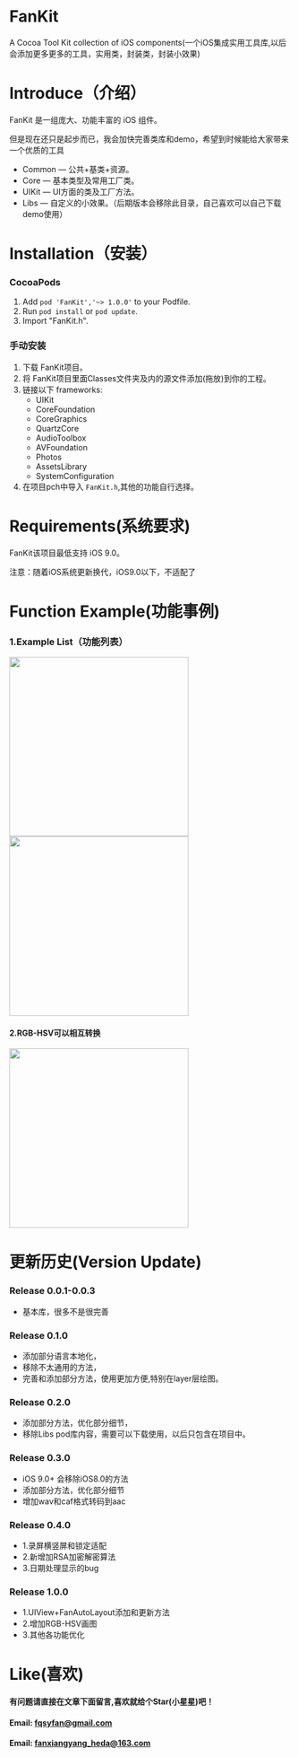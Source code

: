 # FanKit
A Cocoa Tool Kit collection of iOS components(一个iOS集成实用工具库,以后会添加更多更多的工具，实用类，封装类，封装小效果)


Introduce（介绍）
==============

FanKit 是一组庞大、功能丰富的 iOS 组件。

但是现在还只是起步而已，我会加快完善类库和demo，希望到时候能给大家带来一个优质的工具
* Common 			— 公共+基类+资源。
* Core 			— 基本类型及常用工厂类。
* UIKit		 	— UI方面的类及工厂方法。
* Libs		 	— 自定义的小效果。（后期版本会移除此目录，自己喜欢可以自己下载demo使用）

Installation（安装）
==============
### CocoaPods

1. Add `pod 'FanKit','~> 1.0.0'` to your Podfile.
2. Run `pod install` or `pod update`.
3. Import "FanKit.h".

### 手动安装

1. 下载 FanKit项目。
2. 将 FanKit项目里面Classes文件夹及内的源文件添加(拖放)到你的工程。
3. 链接以下 frameworks:
   * UIKit
   * CoreFoundation
   * CoreGraphics
   * QuartzCore
   * AudioToolbox
   * AVFoundation
   * Photos
   * AssetsLibrary
   * SystemConfiguration
4. 在项目pch中导入 `FanKit.h`,其他的功能自行选择。

Requirements(系统要求)
==============
FanKit该项目最低支持 iOS 9.0。

注意：随着iOS系统更新换代，iOS9.0以下，不适配了


Function Example(功能事例)
==============
### 1.Example List（功能列表）
<img src="https://github.com/fanxiangyang/FanKit/blob/master/Document/DemoList.png?raw=true" width="320">     <img src="https://github.com/fanxiangyang/FanKit/blob/master/Document/password.png?raw=true" width="320">
#### 2.RGB-HSV可以相互转换
<img src="https://github.com/fanxiangyang/FanKit/blob/master/Document/rgbColor.png?raw=true" width="320">

更新历史(Version Update)
==============
### Release 0.0.1-0.0.3
* 基本库，很多不是很完善

### Release 0.1.0
* 添加部分语言本地化，
* 移除不太通用的方法，
* 完善和添加部分方法，使用更加方便,特别在layer层绘图。

### Release 0.2.0
* 添加部分方法，优化部分细节，
* 移除Libs pod库内容，需要可以下载使用，以后只包含在项目中。

### Release 0.3.0
* iOS 9.0+ 会移除iOS8.0的方法
* 添加部分方法，优化部分细节
* 增加wav和caf格式转码到aac

### Release 0.4.0
* 1.录屏横竖屏和锁定适配
* 2.新增加RSA加密解密算法
* 3.日期处理显示的bug

### Release 1.0.0 
* 1.UIView+FanAutoLayout添加和更新方法
* 2.增加RGB-HSV画图
* 3.其他各功能优化

Like(喜欢)
==============
#### 有问题请直接在文章下面留言,喜欢就给个Star(小星星)吧！ 
#### Email: fqsyfan@gmail.com
#### Email: fanxiangyang_heda@163.com 
